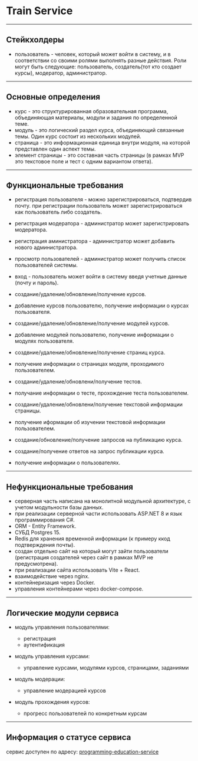 # Train Service

---

## Стейкхолдеры
* пользователь - человек, который может войти в систему, и в соответствии со своими ролями выполнять разные действия. Роли могут быть следующие: пользователь, создатель(тот кто создает курсы), модератор, администратор.

---

## Основные определения

* курс - это структурированная образовательная программа, объединяющая материалы, модули и задания по определенной теме.
* модуль - это логический раздел курса, объединяющий связанные темы. Один курс состоит из нескольких модулей.
* страница - это информационная единица внутри модуля, на которой представлен один аспект темы.
* элемент страницы - это составная часть страницы (в рамках MVP это текстовое поле и тест с одним вариантом ответа).

---

## Функциональные требования
* регистрация пользователя - можно зарегистрироваться, подтвердив почту. при регистрации пользователь может зарегистрироваться как пользователь либо создатель.
* регистрация модератора - администратор может зарегистрировать модератора.
* регистрация аминистратора - администратор может добавить нового администратора.
* просмотр пользователей - администратор может получить список пользователей системы.
* вход - пользователь может войти в систему введя учетные данные (почту и пароль).

* создание/удаление/обновление/получение курсов.
* добавление курсов пользователю, получение информации о курсах пользователя.
* создание/удаление/обновление/получение модулей курсов.
* добавление модулей пользователю, получение информации о модулях пользователя.
* создвние/удаление/обновление/получение страниц курса.
* получение информации о страницах модуля, проходимого пользователем.
* создание/удаление/обновлени/получение тестов.
* получание информации о тесте, прохождение теста пользователем.
* создание/удаление/обновлени/получение текстовой информации страницы.
* получение иформации об изучении текстовой информации пользователем.
* создание/обновление/получение запросов на публикацию курса.
* создание/получение ответов на запрос публикации курса.
* получение информации о пользователях.

---

## Нефункциональные требования
* серверная часть написана на монолитной модульной архитектуре, с учетом модульности базы данных.
* при реализации серверной части использовать ASP.NET 8 и язык программирования C#.
* ORM - Entity Framework.
* СУБД Postgres 15.
* Redis для хранения временной информации (к примеру ккод подтверждения почты).
* создан отдельно сайт на который могут зайти пользователи (регистрация создателей через сайт в рамках MVP не предусмотрена).
* при реализации сайта использовать Vite + React.
* взаимодействие через nginx.
* контейнеризация через Docker.
* управления контейнерами через docker-compose.

---

## Логические модули сервиса

* модуль управления пользователями:
    * регистрация 
    * аутентификация

* модуль управления курсами:
    * управление курсами, модулями курсов, страницами, заданиями

* модуль модерации:
    * управление модерацией курсов

* модуль прохождения курсов:
    * прогресс пользователей по конкретным курсам

---

## Информация о статусе сервиса

сервис доступен по адресу: [programming-education-service](programming-education-service.ru)